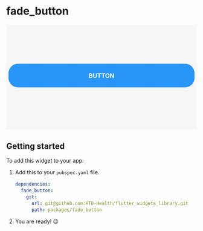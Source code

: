 # fade_button
![example](./readme/example.gif)  

## Getting started

To add this widget to your app:

1. Add this to your `pubspec.yaml` file.

    ```yaml
    dependencies:
      fade_button:
        git:
          url: git@github.com:HTD-Health/flutter_widgets_library.git
          path: packages/fade_button
    ```
2. You are ready! 😉